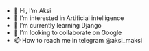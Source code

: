 - 👋 Hi, I’m Aksi
- 👀 I’m interested in Artificial intelligence
- 🌱 I’m currently learning Django
- 💞️ I’m looking to collaborate on Google
- 📫 How to reach me in telegram @aksi_maksi

<!---
aksaule-bagytzhanova/aksaule-bagytzhanova is a ✨ special ✨ repository because its `README.md` (this file) appears on your GitHub profile.
You can click the Preview link to take a look at your changes.
--->
